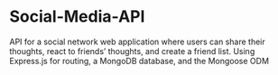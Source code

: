# Social-Media-API
API for a social network web application where users can share their thoughts, react to friends’ thoughts, and create a friend list. Using Express.js for routing, a MongoDB database, and the Mongoose ODM
